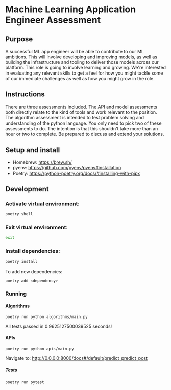 # Machine Learning Application Engineer Assessment

## Purpose

A successful ML app engineer will be able to contribute to our ML ambitions. This will involve developing and improving models, as well as building the infrastructure and tooling to deliver those models across our platform. This role is going to involve learning and growing. We're interested in evaluating any relevant skills to get a feel for how you might tackle some of our immediate challenges as well as how you might grow in the role.

## Instructions

There are three assessments included. The API and model assessments both directly relate to the kind of tools and work relevant to the position. The algorithm assessment is intended to test problem solving and understanding of the python language. You only need to pick two of these assessments to do. The intention is that this shouldn't take more than an hour or two to complete. Be prepared to discuss and extend your solutions.

## Setup and install

* Homebrew: https://brew.sh/
* pyenv: https://github.com/pyenv/pyenv#installation
* Poetry: https://python-poetry.org/docs/#installing-with-pipx

## Development

### Activate virtual environment:

```bash
poetry shell
```

### Exit virtual environment:

```bash
exit
```

### Install dependencies:

```bash
poetry install
```

To add new dependencies:
```bash
poetry add <dependency>
```

### Running

#### Algorithms

```
poetry run python algorithms/main.py
```
All tests passed in 0.9625127500039525 seconds!

#### APIs

```
poetry run python apis/main.py
```
Navigate to: http://0.0.0.0:8000/docs#/default/predict_predict_post

##### Tests

```
poetry run pytest
```
